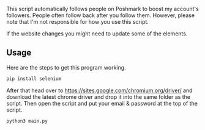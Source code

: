 


This script automatically follows people on Poshmark to boost my account's followers. People often follow back after you follow them. However, please note that I'm not responsible for how you use this script.

If the website changes you might need to update some of the elements.


## Usage

Here are the steps to get this program working.

```bash
pip install selenium
```
After that head over to https://sites.google.com/chromium.org/driver/ and download the latest chrome driver and drop it into the same folder as the script.
Then open the script and put your email & password at the top of the script.
```bash
python3 main.py
```


